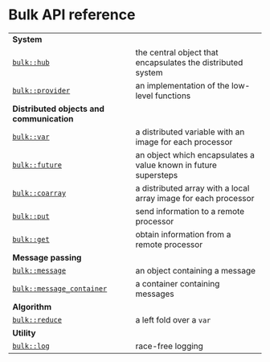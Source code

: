 Bulk API reference
==================

|                                                   |                                                                 |
|---------------------------------------------------|-----------------------------------------------------------------|
| **System**                                        |                                                                 |
| [`bulk::hub`](hub.md)                             | the central object that encapsulates the distributed system     |
| [`bulk::provider`](provider.md)                   | an implementation of the low-level functions                    |
| **Distributed objects and communication**         |                                                                 |
| [`bulk::var`](var.md)                             | a distributed variable with an image for each processor         |
| [`bulk::future`](future.md)                       | an object which encapsulates a value known in future supersteps |
| [`bulk::coarray`](coarray.md)                     | a distributed array with a local array image for each processor |
| [`bulk::put`](put.md)                             | send information to a remote processor                          |
| [`bulk::get`](get.md)                             | obtain information from a remote processor                      |
| **Message passing**                               |                                                                 |
| [`bulk::message`](message.md)                     | an object containing a message                                  |
| [`bulk::message_container`](message_container.md) | a container containing messages                                 |
| **Algorithm**                                     |                                                                 |
| [`bulk::reduce`](reduce.md)                       | a left fold over a `var`                                        |
| **Utility**                                       |                                                                 |
| [`bulk::log`](log.md)                             | race-free logging                                               |


